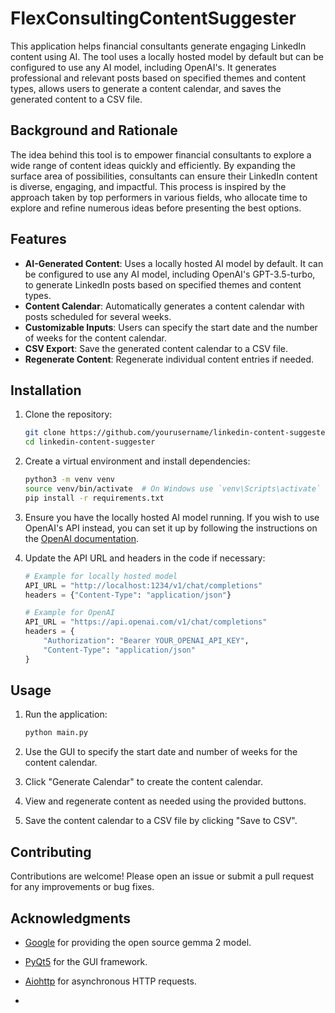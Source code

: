 # FlexConsultingContentSuggester

This application helps financial consultants generate engaging LinkedIn content using AI. The tool uses a locally hosted model by default but can be configured to use any AI model, including OpenAI's. It generates professional and relevant posts based on specified themes and content types, allows users to generate a content calendar, and saves the generated content to a CSV file.

## Background and Rationale

The idea behind this tool is to empower financial consultants to explore a wide range of content ideas quickly and efficiently. By expanding the surface area of possibilities, consultants can ensure their LinkedIn content is diverse, engaging, and impactful. This process is inspired by the approach taken by top performers in various fields, who allocate time to explore and refine numerous ideas before presenting the best options.

## Features

- **AI-Generated Content**: Uses a locally hosted AI model by default. It can be configured to use any AI model, including OpenAI's GPT-3.5-turbo, to generate LinkedIn posts based on specified themes and content types.
- **Content Calendar**: Automatically generates a content calendar with posts scheduled for several weeks.
- **Customizable Inputs**: Users can specify the start date and the number of weeks for the content calendar.
- **CSV Export**: Save the generated content calendar to a CSV file.
- **Regenerate Content**: Regenerate individual content entries if needed.

## Installation

1. Clone the repository:
    ```bash
    git clone https://github.com/yourusername/linkedin-content-suggester.git
    cd linkedin-content-suggester
    ```

2. Create a virtual environment and install dependencies:
    ```bash
    python3 -m venv venv
    source venv/bin/activate  # On Windows use `venv\Scripts\activate`
    pip install -r requirements.txt
    ```

3. Ensure you have the locally hosted AI model running. If you wish to use OpenAI's API instead, you can set it up by following the instructions on the [OpenAI documentation](https://beta.openai.com/docs/).

4. Update the API URL and headers in the code if necessary:
    ```python
    # Example for locally hosted model
    API_URL = "http://localhost:1234/v1/chat/completions"
    headers = {"Content-Type": "application/json"}
    
    # Example for OpenAI
    API_URL = "https://api.openai.com/v1/chat/completions"
    headers = {
        "Authorization": "Bearer YOUR_OPENAI_API_KEY",
        "Content-Type": "application/json"
    }
    ```

## Usage

1. Run the application:
    ```bash
    python main.py
    ```

2. Use the GUI to specify the start date and number of weeks for the content calendar.

3. Click "Generate Calendar" to create the content calendar.

4. View and regenerate content as needed using the provided buttons.

5. Save the content calendar to a CSV file by clicking "Save to CSV".

## Contributing

Contributions are welcome! Please open an issue or submit a pull request for any improvements or bug fixes.

## Acknowledgments

- [Google](https://ai.google.dev/gemma) for providing the open source gemma 2 model.
- [PyQt5](https://pypi.org/project/PyQt5/) for the GUI framework.
- [Aiohttp](https://docs.aiohttp.org/en/stable/) for asynchronous HTTP requests.

- 
